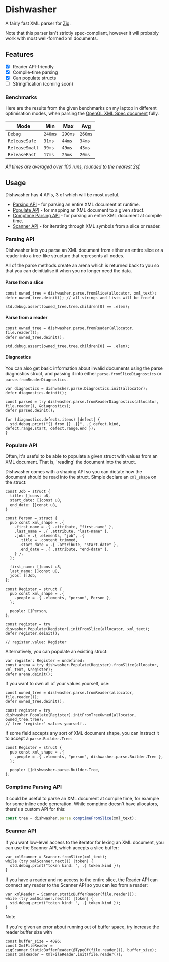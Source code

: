 # Dishwasher

A fairly fast XML parser for [Zig](https://ziglang.org).

Note that this parser isn't strictly spec-compliant, however it will probably
work with most well-formed xml documents.

## Features
- [x] Reader API-friendly
- [x] Compile-time parsing
- [x] Can populate structs
- [ ] Stringification (coming soon)

### Benchmarks

Here are the results from the given benchmarks on my laptop in different
optimisation modes, when parsing the [OpenGL XML Spec document](https://github.com/KhronosGroup/OpenGL-Registry/blob/main/xml/gl.xml)
fully.

| Mode | Min | Max | Avg |
|------|-----|-----|-----|
| `Debug` | `240ms` | `290ms` | `260ms` |
| `ReleaseSafe` | `31ms` | `44ms` | `34ms` | 
| `ReleaseSmall` | `39ms` | `49ms` | `43ms` |
| `ReleaseFast` | `17ms` | `25ms` | `20ms` |

_All times are averaged over 100 runs, rounded to the nearest 2sf._

## Usage

Dishwasher has 4 APIs, 3 of which will be most useful.

- [Parsing API](#parsing-api) - for parsing an entire XML document at runtime.
- [Populate API](#populate-api) - for mapping an XML document to a given struct.
- [Comptime Parsing API](#comptime-parsing-api) - for parsing an entire XML document at compile time.
- [Scanner API](#scanner-api) - for iterating through XML symbols from a slice or reader.

### Parsing API
Dishwasher lets you parse an XML document from either an entire slice or a
reader into a tree-like structure that represents all nodes.

All of the parse methods create an arena which is returned back to you so that
you can deinitialise it when you no longer need the data.

#### Parse from a slice
```zig
const owned_tree = dishwasher.parse.fromSlice(allocator, xml_text);
defer owned_tree.deinit(); // all strings and lists will be free'd

std.debug.assert(owned_tree.tree.children[0] == .elem);
```

#### Parse from a reader
```zig
const owned_tree = dishwasher.parse.fromReader(allocator, file.reader());
defer owned_tree.deinit();

std.debug.assert(owned_tree.tree.children[0] == .elem);
```

#### Diagnostics
You can also get basic information about invalid documents using the parse
diagnostics struct, and passing it into either `parse.fromSliceDiagnostics`
or `parse.fromReaderDiagnostics`.
```zig
var diagnostics = dishwasher.parse.Diagnostics.init(allocator);
defer diagnostics.deinit();

const parsed = try dishwasher.parse.fromReaderDiagnostics(allocator, file.reader(), &diagnostics);
defer parsed.deinit();

for (diagnostics.defects.items) |defect| {
  std.debug.print("{} from {}..{}", .{ defect.kind, defect.range.start, defect.range.end });
}
```

### Populate API
Often, it's useful to be able to populate a given struct with values from an XML
document. That is, 'reading' the document into the struct.

Dishwasher comes with a shaping API so you can dictate how the document should
be read into the struct. Simple declare an `xml_shape` on the struct:

```zig
const Job = struct {
  title: []const u8,
  start_date: []const u8,
  end_date: []const u8,
}

const Person = struct {
  pub const xml_shape = .{
    .first_name = .{ .attribute, "first-name" },
    .last_name = .{ .attribute, "last-name" },
    .jobs = .{ .elements, "job", .{
      .title = .content_trimmed,
      .start_date = .{ .attribute, "start-date" },
      .end_date = .{ .attribute, "end-date" },
    } },
  };

  first_name: []const u8,
  last_name: []const u8,
  jobs: []Job,
};

const Register = struct {
  pub const xml_shape = .{
    .people = .{ .elements, "person", Person },
  };

  people: []Person,
};

const register = try diswasher.Populate(Register).initFromSlice(allocator, xml_text);
defer register.deinit();

// register.value: Register
```

Alternatively, you can populate an existing struct:
```zig
var register: Register = undefined;
const arena = try dishwasher.Populate(Register).fromSlice(allocator, xml_text, &register);
defer arena.deinit();
```

If you want to own all of your values yourself, use:
```zig
const owned_tree = dishwasher.parse.fromReader(allocator, file.reader());
defer owned_tree.deinit();

const register = try dishwasher.Populate(Register).initFromTreeOwned(allocator, owned_tree.tree);
// free 'register' values yourself..
```

If some field accepts any sort of XML document shape, you can instruct it
to accept a `parse.Builder.Tree`:

```zig
const Register = struct {
  pub const xml_shape = .{
    .people = .{ .elements, "person", dishwasher.parse.Builder.Tree },
  };

  people: []dishwasher.parse.Builder.Tree,
};
```

### Comptime Parsing API
It could be useful to parse an XML document at compile time, for example
for some inline code generation. While comptime doesn't have allocators,
there's a custom API for this:

```ts
const tree = dishwasher.parse.comptimeFromSlice(xml_text);
```

### Scanner API
If you want low-level access to the iterator for lexing an XML document,
you can use the Scanner API, which accepts a slice buffer:
```zig
var xmlScanner = Scanner.fromSlice(xml_text);
while (try xmlScanner.next()) |token| {
  std.debug.print("token kind: ", .{ token.kind });
}
```

If you have a reader and no access to the entire slice, the Reader API
can connect any reader to the Scanner API so you can lex from a reader:
```zig
var xmlReader = Scanner.staticBufferReader(file.reader());
while (try xmlScanner.next()) |token| {
  std.debug.print("token kind: ", .{ token.kind });
}
```

> [!NOTE]
> If you're given an error about running out of buffer space, try increase
> the reader buffer size with
> ```zig
> const buffer_size = 4096;
> const XmlFileReader = zigScanner.StaticBufferReader(@TypeOf(file.reader()), buffer_size);
> const xmlReader = XmlFileReader.init(file.reader());
> ```
